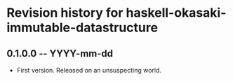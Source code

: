 # Revision history for haskell-okasaki-immutable-datastructure

## 0.1.0.0 -- YYYY-mm-dd

* First version. Released on an unsuspecting world.
